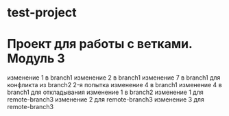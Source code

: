 # test-project
# Проект для работы с ветками. Модуль 3

изменение 1 в branch1
изменение 2 в branch1
изменение 7 в branch1 для конфликта из branch2 2-я попытка
изменение 4 в branch1
изменение 4 в branch1 для откладывания
изменение 1 в branch2
изменение 1 для remote-branch3
изменение 2 для remote-branch3
изменение 3 для remote-branch3
